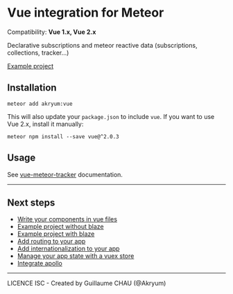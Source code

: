 # Vue integration for Meteor

Compatibility: **Vue 1.x, Vue 2.x**

Declarative subscriptions and meteor reactive data (subscriptions, collections, tracker...)

[Example project](https://github.com/Akryum/meteor-vue-example)

## Installation

```
meteor add akryum:vue
```

This will also update your `package.json` to include `vue`. If you want to use Vue 2.x, install it manually:

```
meteor npm install --save vue@^2.0.3
```

## Usage

See [vue-meteor-tracker](https://github.com/Akryum/vue-meteor-tracker#usage) documentation.

---

## Next steps

- [Write your components in vue files](https://github.com/Akryum/meteor-vue-component/tree/master/packages/vue-component#usage)
- [Example project without blaze](https://github.com/Akryum/meteor-vue-example)
- [Example project with blaze](https://github.com/Akryum/meteor-vue-blaze)
- [Add routing to your app](https://github.com/Akryum/meteor-vue-component/tree/master/packages/vue-router#installation)
- [Add internationalization to your app](https://github.com/Akryum/meteor-vue-component/tree/master/packages/vue-i18n#installation)
- [Manage your app state with a vuex store](https://github.com/Akryum/meteor-vue-component/tree/master/packages/vuex#installation)
- [Integrate apollo](https://github.com/Akryum/meteor-vue-component/tree/master/packages/vue-apollo#installation)

---

LICENCE ISC - Created by Guillaume CHAU (@Akryum)
